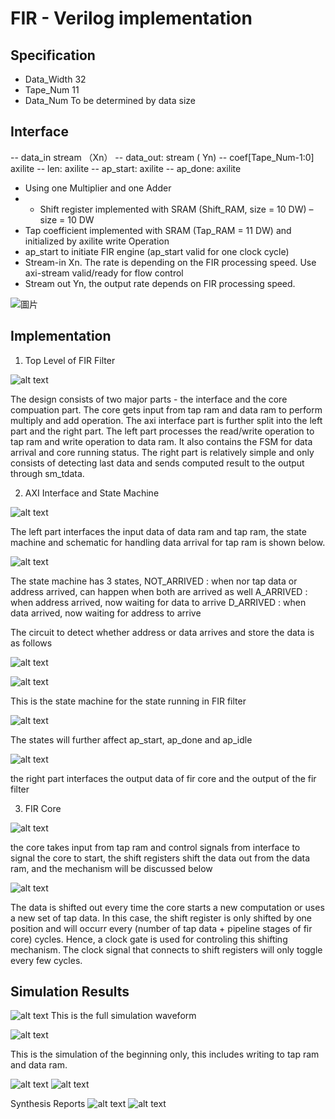 # FIR - Verilog implementation

## Specification

- Data_Width  32
- Tape_Num    11
- Data_Num    To be determined by data size

## Interface

-- data_in  stream （Xn）
-- data_out: stream ( Yn)
-- coef[Tape_Num-1:0]  axilite
-- len: axilite
-- ap_start:  axilite
-- ap_done: axilite

- Using one Multiplier and one Adder
- - Shift register implemented with SRAM (Shift_RAM, size = 10 DW) – size = 10 DW
- Tap coefficient implemented with SRAM (Tap_RAM = 11 DW) and initialized by axilite write
  Operation
- ap_start to initiate FIR engine (ap_start valid for one clock cycle)
- Stream-in Xn. The rate is depending on the FIR processing speed. Use axi-stream valid/ready for flow control
- Stream out Yn, the output rate depends on FIR processing speed.

![圖片](https://github.com/ZheChen-Bill/lab3_workbook/assets/88698677/b5413f7f-7840-4c4a-85b5-eb66905cc60e)

## Implementation
1. Top Level of FIR Filter

![alt text](https://github.com/kjyu0622/eesm6000c_ronald/blob/main/lab3/pictures/fir_top_level.jpg)

The design consists of two major parts - the interface and the core compuation part. The core gets input from tap ram and data ram to perform multiply and add operation. The axi interface part is further split into the left part and the right part. The left part processes the read/write operation to tap ram and write operation to data ram. It also contains the FSM for data arrival and core running status. The right part is relatively simple and only consists of detecting last data and sends computed result to the output through sm_tdata.

2. AXI Interface and State Machine

![alt text](https://github.com/kjyu0622/eesm6000c_ronald/blob/main/lab3/pictures/axi_interface_left.jpg)

The left part interfaces the input data of data ram and tap ram, the state machine and schematic for handling data arrival for tap ram is shown below.

![alt text](https://github.com/kjyu0622/eesm6000c_ronald/blob/main/lab3/pictures/fsm_write_tap.jpg)

The state machine has 3 states, 
NOT_ARRIVED : when nor tap data or address arrived, can happen when both are arrived as well
A_ARRIVED : when address arrived, now waiting for data to arrive
D_ARRIVED : when data arrived, now waiting for address to arrive

The circuit to detect whether address or data arrives and store the data is as follows

![alt text](https://github.com/kjyu0622/eesm6000c_ronald/blob/main/lab3/pictures/schematic_address_tap.jpg)

![alt text](https://github.com/kjyu0622/eesm6000c_ronald/blob/main/lab3/pictures/schematic_data_tap.jpg)

This is the state machine for the state running in FIR filter

![alt text](https://github.com/kjyu0622/eesm6000c_ronald/blob/main/lab3/pictures/fsm_status_running.jpg)

The states will further affect ap_start, ap_done and ap_idle

![alt text](https://github.com/kjyu0622/eesm6000c_ronald/blob/main/lab3/pictures/axi_interface_right.jpg)

the right part interfaces the output data of fir core and the output of the fir filter

3. FIR Core

![alt text](https://github.com/kjyu0622/eesm6000c_ronald/blob/main/lab3/pictures/fir_core.jpg)

the core takes input from tap ram and control signals from interface to signal the core to start, the shift registers shift the data out from the data ram, and the mechanism will be discussed below

![alt text](https://github.com/kjyu0622/eesm6000c_ronald/blob/main/lab3/pictures/clock_gate_and_shift_reg.jpg)

The data is shifted out every time the core starts a new computation or uses a new set of tap data. In this case, the shift register is only shifted by one position and will occurr every (number of tap data + pipeline stages of fir core) cycles. Hence, a clock gate is used for controling this shifting mechanism. The clock signal that connects to shift registers will only toggle every few cycles.

## Simulation Results
![alt text](https://github.com/kjyu0622/eesm6000c_ronald/blob/main/lab3/pictures/behav_sim_wave1.jpg)
This is the full simulation waveform

![alt text](https://github.com/kjyu0622/eesm6000c_ronald/blob/main/lab3/pictures/behav_sim_wave2.jpg)

This is the simulation of the beginning only, this includes writing to tap ram and data ram.

![alt text](https://github.com/kjyu0622/eesm6000c_ronald/blob/main/lab3/pictures/behav_sim_1.jpg)
![alt text](https://github.com/kjyu0622/eesm6000c_ronald/blob/main/lab3/pictures/behav_sim_2.jpg)

Synthesis Reports
![alt text](https://github.com/kjyu0622/eesm6000c_ronald/blob/main/lab3/pictures/syn_rpt_1.jpg)
![alt text](https://github.com/kjyu0622/eesm6000c_ronald/blob/main/lab3/pictures/resource_util.jpg)
